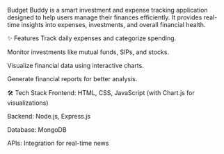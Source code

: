 
Budget Buddy is a smart investment and expense tracking application designed to help users manage their finances efficiently. It provides real-time insights into expenses, investments, and overall financial health.

✨ Features
Track daily expenses and categorize spending.

Monitor investments like mutual funds, SIPs, and stocks.

Visualize financial data using interactive charts.

Generate financial reports for better analysis.



🛠️ Tech Stack
Frontend: HTML, CSS, JavaScript (with Chart.js for visualizations)

Backend: Node.js, Express.js

Database: MongoDB

APIs: Integration for real-time news

